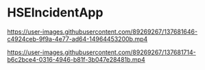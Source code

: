 # HSEIncidentApp



https://user-images.githubusercontent.com/89269267/137681646-c4924ceb-9f9a-4e77-ad64-14964453200b.mp4



https://user-images.githubusercontent.com/89269267/137681714-b6c2bce4-0316-4946-b81f-3b047e28481b.mp4

